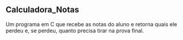 ## Calculadora_Notas

Um programa em C que recebe as notas do aluno e retorna quais ele perdeu e, se perdeu, quanto precisa tirar na prova final.


